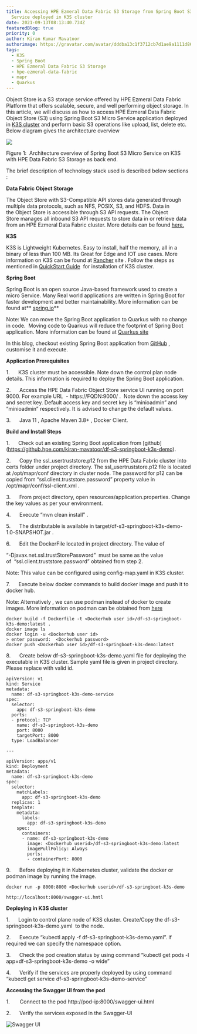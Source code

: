 ```yaml
---
title: Accessing HPE Ezmeral Data Fabric S3 Storage from Spring Boot S3 Micro
  Service deployed in K3S cluster
date: 2021-09-13T08:13:40.734Z
featuredBlog: true
priority: 0
author: Kiran Kumar Mavatoor
authorimage: https://gravatar.com/avatar/dddba13c1f3712cb7d1ae9a1111d86d6?s=96
tags:
  - K3S
  - Spring Boot
  - HPE Ezmeral Data Fabric S3 Storage
  - hpe-ezmeral-data-fabric
  - mapr
  - Quarkus
---
```

Object Store is a S3 storage service offered by HPE Ezmeral Data Fabric Platform that offers scalable, secure, and well performing object storage. In this article, we will discuss as how to access HPE Ezmeral Data Fabric Object Store (S3) using Spring Boot S3 Micro Service application deployed in [K3S cluster](https://k3s.io/) and perform basic S3 operations like upload, list, delete etc. Below diagram gives the architecture overview 

![](/img/hpe-ezmeral-data-fabric-s3-springboot-k3s.png)

Figure 1:  Architecture overview of Spring Boot S3 Micro Service on K3S with HPE Data Fabric S3 Storage as back end.

The brief description of technology stack used is described below sections :

**Data Fabric Object Storage**

The Object Store with S3-Compatible API stores data generated through multiple data protocols, such as NFS, POSIX, S3, and HDFS. Data in the Object Store is accessible through S3 API requests. The Object Store manages all inbound S3 API requests to store data in or retrieve data from an HPE Ezmeral Data Fabric cluster. More details can be found [here.](https://docs.datafabric.hpe.com/62/MapRObjectStore/MapRObjectStorewithS3-compatibleAPI.html)

**K3S**

K3S is Lightweight Kubernetes. Easy to install, half the memory, all in a binary of less than 100 MB. Its Great for Edge and IOT use cases. More information on K3S can be found at [Rancher](<https://rancher.com/docs/k3s/latest/en/>) site[](https://rancher.com/docs/k3s/latest/en/) . Follow the steps as mentioned in [QuickStart Guide](https://rancher.com/docs/k3s/latest/en/quick-start/) [](https://rancher.com/docs/k3s/latest/en/quick-start/) for installation of K3S cluster. 

**Spring Boot**

Spring Boot is an open source Java-based framework used to create a micro Service. Many Real world applications are written in Spring Boot for faster development and better maintainability. More information can be found at** [spring.io](https://spring.io/projects/spring-boot)**

Note: We can move the Spring Boot application to Quarkus with no change in code.  Moving code to Quarkus will reduce the footprint of Spring Boot application. More information can be found at [Quarkus site](https://quarkus.io/blog/quarkus-for-spring-developers/)

In this blog, checkout existing Spring Boot application from [GitHub](https://github.hpe.com/kiran-mavatoor/df-s3-springboot-k3s-demo) , customise it and execute. 

**Application Prerequisites**

1.      K3S cluster must be accessible. Note down the control plan node details. This information is required to deploy the Spring Boot application.

2.      Access the HPE Data Fabric Object Store service UI running on port 9000. For example URL  - https://FQDN:9000/ .  Note down the access key and secret key. Default access key and secret key is “minioadmin” and “minioadmin” respectively. It is advised to change the default values.

3.      Java 11 , Apache Maven 3.8+ , Docker Client.

**Build and Install Steps**

1.      Check out  an existing Spring Boot application from \[github](<https://github.hpe.com/kiran-mavatoor/df-s3-springboot-k3s-demo>).

2.      Copy the ssl_usertruststore.p12 from the HPE Data Fabric cluster into certs folder under project directory. The ssl_usertruststore.p12 file is located at /opt/mapr/conf directory in cluster node. The password for p12 can be copied from “ssl.client.truststore.password” property value in /opt/mapr/conf/ssl-client.xml .

3.      From project directory, open resources/application.properties. Change the key values as per your environment. 

4.      Execute “mvn clean install” .

5.      The distributable is available in target/df-s3-springboot-k3s-demo-1.0-SNAPSHOT.jar .

6.      Edit the DockerFile located in project directory. The value of 

“-Djavax.net.ssl.trustStorePassword”  must be same as the value of  “ssl.client.truststore.password” obtained from step 2. 

Note: This value can be configured using config-map.yaml in K3S cluster.

7.      Execute below docker commands to build docker image and push it to docker hub. 

Note: Alternatively , we can use podman instead of docker to create images. More information on podman can be obtained from [here](https://developers.redhat.com/blog/2020/11/19/transitioning-from-docker-to-podman#transition_to_the_podman_cli) [](https://developers.redhat.com/blog/2020/11/19/transitioning-from-docker-to-podman#transition_to_the_podman_cli)

```
docker build -f Dockerfile -t <Dockerhub user id>/df-s3-springboot-k3s-demo:latest .
docker image ls
docker login -u <Dockerhub user id>
> enter password:  <Dockerhub password>
docker push <Dockerhub user id>/df-s3-springboot-k3s-demo:latest

```

8.      Create below df-s3-springboot-k3s-demo.yaml file for deploying the executable in K3S cluster. Sample yaml file is given in project directory. Please replace <dockerhub userid> with valid id.

```
apiVersion: v1
kind: Service
metadata:
  name: df-s3-springboot-k3s-demo-service
spec:
  selector:
    app: df-s3-springboot-k3s-demo
  ports:
  - protocol: TCP
    name: df-s3-springboot-k3s-demo
    port: 8000
    targetPort: 8000
  type: LoadBalancer

---

apiVersion: apps/v1
kind: Deployment
metadata:
  name: df-s3-springboot-k3s-demo
spec:
  selector:
    matchLabels:
      app: df-s3-springboot-k3s-demo
  replicas: 1
  template:
    metadata:
      labels:
        app: df-s3-springboot-k3s-demo
    spec:
      containers:
      - name: df-s3-springboot-k3s-demo
        image: <Dockerhub userid>/df-s3-springboot-k3s-demo:latest
        imagePullPolicy: Always
        ports:
        - containerPort: 8000
```

9.      Before deploying it in Kubernetes cluster, validate the docker or podman image by running the image. 

```
docker run -p 8000:8000 <Dockerhub userid>/df-s3-springboot-k3s-demo
```

```
http://localhost:8000/swagger-ui.hmtl
```

**Deploying in K3S cluster**

1.      Login to control plane node of K3S cluster. Create/Copy the df-s3-springboot-k3s-demo.yaml  to the node.

2.      Execute “kubectl apply -f df-s3-springboot-k3s-demo.yaml”. if required we can specify the namespace option.

3.      Check the pod creation status by using command “kubectl get pods -l app=df-s3-springboot-k3s-demo -o wide”

4.      Verify if the services are properly deployed by using command “kubectl get service df-s3-springboot-k3s-demo-service”

**Accessing the Swagger UI from the pod**

1.       Connect to the pod http://pod-ip:8000/swagger-ui.html

2.      Verify the services exposed in the Swagger-UI

![Swagger UI](/img/swagger-ui.png)